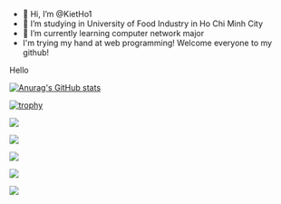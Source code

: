- 👋 Hi, I’m @KietHo1
- 👀 I’m studying in University of Food Industry in Ho Chi Minh City
- 🌱 I’m currently learning computer network major
- I'm trying my hand at web programming! Welcome everyone to my github!
<div>Hello</div>

[![Anurag's GitHub stats](https://github-readme-stats.vercel.app/api?username=KietHo1)](https://github.com/anuraghazra/github-readme-stats)

[![trophy](https://github-profile-trophy.vercel.app/?username=KietHo1&margin-w=8)](https://github.com/ryo-ma/github-profile-trophy)

![](https://github-profile-summary-cards.vercel.app/api/cards/profile-details?username=KietHo1&theme=vue)

![](http://github-profile-summary-cards.vercel.app/api/cards/repos-per-language?username=KietHo1&theme=default)

![](http://github-profile-summary-cards.vercel.app/api/cards/most-commit-language?username=KietHo&theme=default)

![](http://github-profile-summary-cards.vercel.app/api/cards/stats?username=KietHo1&theme=default)

![](http://github-profile-summary-cards.vercel.app/api/cards/productive-time?username=KietHo1&theme=default&utcOffset=8)
